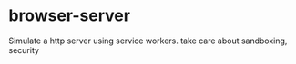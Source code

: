 # browser-server
Simulate a http server using service workers. take care about sandboxing, security
